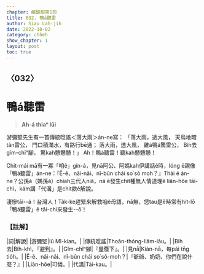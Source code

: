 ```yaml
---
chapter: 鹹酸甜第1冊
title: 032. 鴨á聽雷
author: Siau Lah-jih
date: 2022-10-02
category: chheh
show_chapter: 1
layout: post
toc: true
---
```

  
## 〈032〉
# 鴨á聽雷
>**Ah-á thiaⁿ lûi**
  

 
游彌堅先生有一首傳統唸謠＜落大雨＞án-ne寫：
「落大雨，透大風，
天烏地暗tân雷公，
門口積滿水，有路行bē通；
落大雨，透大風，
雞á鴨á驚雷公，
Bih去gîm-chîⁿ腳，
驚kah戇戇戇！」
Ah！鴨á聽雷！聽kah戇戇戇！

Chit-mái mā有一寡「咱ê」gín-á，見nā阿公、阿媽kah伊講話ê時，lóng ē親像「鴨á聽雷」án-ne：『Ê-ê、nâi-nâi、nî-bûn chái so͘ sô moh？』Thài ē án-ne？公孫á（媽孫á）chiah三代人niâ，ná ē發生chit種無人情道理ê liân-hôe tāi-chì，kám講「代溝」是chit款ê解說。

淒慘tāi--à！台灣人！Ta̍k-ke趕緊來解救咱ê母語，nā無，恁tau是ē時常有hit-lō「鴨á聽雷」ê tāi-chì來發生--ō͘！


### 【註解】

|詞|解說|
|游彌堅|Iû Mî-kian。|
|傳統唸謠|Thoân-thóng-liām-iâu。|
|Bih去|Bih-khì，『避到』。|
|Gîm-chîⁿ腳|『屋簷下』。|
|見nā|Kiàn-nā，每pái tn̄g tio̍h。|
|Ê-ê、nâi-nâi、nî-bûn chái so͘ sô-moh？|『爺爺、奶奶、你們在說什麼？』|
|Liân-hôe|可憐。|
|代溝|Tāi-kau。|
